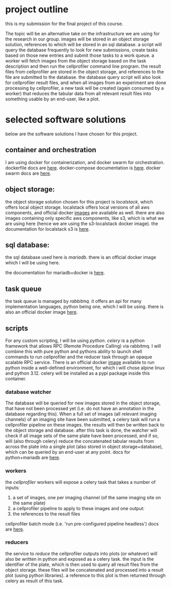 # project outline

this is my submission for the final project of this course.

The topic will be an alternative take on the infrastructure we are using for the research in our group. images will be stored in an object storage solution, references to which will be stored in an sql database. a script will query the database frequently to look for new submissions, create tasks based on those new entries and submit those tasks to a work queue.
a worker will fetch images from the object storage based on the task description and then run the cellprofiler command line program. the result files from cellprofiler are stored in the object storage, and references to the file are submitted to the database.
the database query script will also look for cellprofiler result files, and when all images from an experiment are done processing by cellprofiler, a new task will be created (again consumed by a worker) that reduces the tabular data from all relevant result files into something usable by an end-user, like a plot.

# selected software solutions

below are the software solutions I have chosen for this project.

## container and orchestration

I am using docker for containerization, and docker swarm for orchestration. dockerfile docs are [here](https://docs.docker.com/reference/dockerfile/). docker-compose documentation is [here](https://docs.docker.com/compose/compose-file/). docker swarm docs are [here](https://docs.docker.com/engine/swarm/).

## object storage:

the object storage solution chosen for this project is _localstack_, which offers local object storage. localstack offers local versions of all aws components, and official docker [images](https://hub.docker.com/r/localstack/localstack) are available as well. there are also images containing only specific aws components, like s3, which is what we are using here (hence we are using the s3-localstack docker image). the documentation for localstack s3 is [here](https://docs.localstack.cloud/user-guide/aws/s3/).

## sql database:

the sql database used here is _mariadb_. there is an official docker image which I will be using here.

the documentation for mariadb+docker is [here](https://hub.docker.com/_/mariadb).

## task queue

the task queue is managed by _rabbitmq_. it offers an api for many implementation languages, python being one, which I will be using. there is also an official docker image [here](https://hub.docker.com/_/rabbitmq).

## scripts

For any custom scripting, I will be using _python_. _celery_ is a python framework that allows RPC (Remote Procedure Calling) via rabbitmq. I will combine this with pure python and pythons ability to launch shell commands to run cellprofiler and the reducer task through an opaque scalable RPC service. There is an official docker [image](https://hub.docker.com/_/python) available to run python inside a well-defined environment, for which i will chose alpine linux and python 3.12. celery will be installed as a pypi package inside this container.

### database watcher

The database will be queried for new images stored in the object storage, that have not been processed yet (i.e. do not have an annotation in the database regarding this). When a full set of images (all relevant imaging channels) of an imaging site have been submitted, a celery task will run a cellprofiler pipeline on these images. the results will then be written back to the object storage and database. after this task is done, the watcher will check if all image sets of the same plate have been processed, and if so, will (also through celery) reduce the concatenated tabular results from across the plate into a single plot (also stored in object storage+database), which can be queried by an end-user at any point. docs for python+mariadb are [here](https://mariadb.com/resources/blog/how-to-connect-python-programs-to-mariadb/).

### workers

the _cellprofiler_ workers will expose a celery task that takes a number of inputs:
1. a set of images, one per imaging channel (of the same imaging site on the same plate)
1. a cellprofiler pipeline to apply to these images
and one output:
1. the references to the result files

cellprofiler batch mode (i.e. 'run pre-configured pipeline headless') docs are [here](https://cellprofiler-manual.s3.amazonaws.com/CellProfiler-4.0.5/help/other_batch.html).

### reducers

the service to _reduce_ the cellprofiler outputs into plots (or whatever) will also be written in python and exposed as a celery task. the input is the identifier of the plate, which is then used to query all result files from the object storage. these files will be concatenated and processed into a result plot (using python libraries). a reference to this plot is then returned through celery as result of this task.
